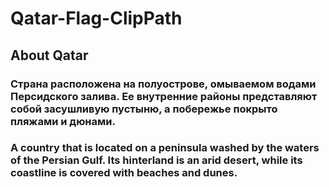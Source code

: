 # Qatar-Flag-ClipPath

## About Qatar

### Страна расположена на полуострове, омываемом водами Персидского залива. Ее внутренние районы представляют собой засушливую пустыню, а побережье покрыто пляжами и дюнами.

### A country that is located on a peninsula washed by the waters of the Persian Gulf. Its hinterland is an arid desert, while its coastline is covered with beaches and dunes.
